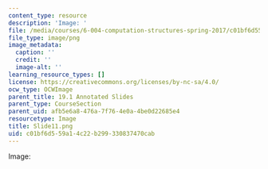 ```yaml
---
content_type: resource
description: 'Image: '
file: /media/courses/6-004-computation-structures-spring-2017/c01bf6d559a14c22b299330837470cab_Slide11.png
file_type: image/png
image_metadata:
  caption: ''
  credit: ''
  image-alt: ''
learning_resource_types: []
license: https://creativecommons.org/licenses/by-nc-sa/4.0/
ocw_type: OCWImage
parent_title: 19.1 Annotated Slides
parent_type: CourseSection
parent_uid: afb5e6a8-476a-7f76-4e0a-4be0d22685e4
resourcetype: Image
title: Slide11.png
uid: c01bf6d5-59a1-4c22-b299-330837470cab
---
```

Image: 